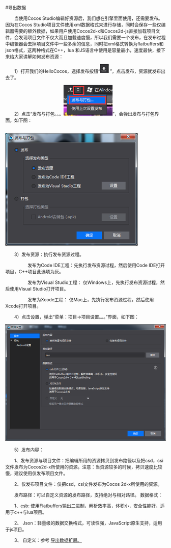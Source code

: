 #导出数据

&emsp;&emsp;当使用Cocos Studio编辑好资源后，我们想在引擎里面使用，还需要发布。因为在Cocos Studio项目文件使用xml数据格式来进行存储，同时会保存一些仅编辑器需要的额外数据，如果用户使用Cocos2d-x和Cocos2d-js直接加载项目文件，会发现项目文件不仅大而且加载速度慢，所以我们需要一个发布，在发布过程中编辑器会去掉项目文件中一些多余的信息，同时把xml格式转换为flatbuffers和json格式，这两种格式在C++，lua 和JS语言中使用是容量最小，速度最快，接下来给大家讲解如何发布资源：

&emsp;&emsp;1）打开我们的HelloCocos，选择发布按钮“![image](res/image0001.png) ”，点击发布，资源就发布出去了。

&emsp;&emsp;2）点击“发布与打包。。。![image](res/image0002.png)”，会弹出发布与打包界面，如下图：

&emsp;&emsp;&emsp;&emsp;&emsp;&emsp;&emsp;&emsp;![image](res/image0003.png)

&emsp;&emsp;3）发布资源：执行发布资源过程。

&emsp;&emsp;&emsp;&emsp;&emsp;发布为Code IDE工程：先执行发布资源过程，然后使用Code IDE打开项目，C++项目此选项为灰。

&emsp;&emsp;&emsp;&emsp;&emsp;发布为Visual Studio工程： 仅Windows上，先执行发布资源过程，然后使用Visual Studio打开项目。

&emsp;&emsp;&emsp;&emsp;&emsp;发布为Xcode工程： 仅Mac上，先执行发布资源过程，然后使用Xcode打开项目。

&emsp;&emsp;4）点击设置，弹出“菜单：项目->项目设置。。。”界面，如下图：

![image](res/image0004.png)
 
&emsp;&emsp;5）发布内容：

&emsp;&emsp;1、发布资源与项目文件：把编辑所用的资源拷贝到发布路径以及把csd，csi文件发布为Cocos2d-x所使用的资源。注意：当资源较多的时候，拷贝速度比较慢，建议使用仅发布项目文件。

&emsp;&emsp;2、仅发布项目文件：仅把csd，csi文件发布为Cocos 2d-x所使用的资源。

&emsp;&emsp;发布路径：可以自定义资源的发布路径，支持绝对与相对路径。
数据格式：

&emsp;&emsp;1、csb: 使用Flatbuffers输出二进制，解析效率高，体积小，安全性能好，适用于c++与lua项目。

&emsp;&emsp;2、 Json：轻量级的数据交换格式，可读性强，JavaScript原生支持，适用于js项目。

&emsp;&emsp;3、 自定义：参考 [导出数据扩展。](../../chapter3/Extend/CustomExport/zh.md)







